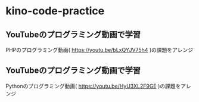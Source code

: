 # kino-code-practice
## YouTubeのプログラミング動画で学習
PHPのプログラミング動画( https://youtu.be/bLxQYJV75h4 )の課題をアレンジ
## YouTubeのプログラミング動画で学習
Pythonのプログラミング動画( https://youtu.be/HyU3XL2F9GE )の課題をアレンジ
